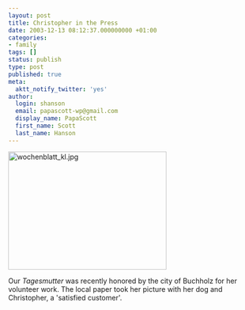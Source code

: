 ```yaml
---
layout: post
title: Christopher in the Press
date: 2003-12-13 08:12:37.000000000 +01:00
categories:
- family
tags: []
status: publish
type: post
published: true
meta:
  aktt_notify_twitter: 'yes'
author:
  login: shanson
  email: papascott-wp@gmail.com
  display_name: PapaScott
  first_name: Scott
  last_name: Hanson
---
```

<p><img alt="wochenblatt_kl.jpg" src="https://www.papascott.de/wordpress/wp-content/uploads/2003/12/wochenblatt_kl.jpg" width="320" height="239" border="0" /></p>
<p>Our <em>Tagesmutter</em> was recently honored by the city of Buchholz for her volunteer work. The local paper took her picture with her dog and Christopher, a 'satisfied customer'.</p>
